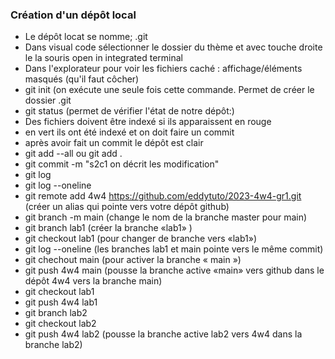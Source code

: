 ### Création d'un dépôt local
- Le dépôt locat se nomme; .git
- Dans visual code sélectionner le dossier du thème et avec touche droite le la souris open in integrated terminal
- Dans l'explorateur pour voir les fichiers caché : affichage/éléments masqués (qu'il faut côcher)
- git init (on exécute une seule fois cette commande. Permet de créer le dossier .git
- git status (permet de vérifier l'état de notre dépôt:)
- Des fichiers doivent être indexé si ils apparaissent en rouge
- en vert ils ont été indexé et on doit faire un commit
- après avoir fait un commit le dépôt est clair
- git add --all ou git add .
- git commit -m "s2c1 on décrit les modification"
- git log
- git log --oneline
- git remote add 4w4 https://github.com/eddytuto/2023-4w4-gr1.git (créer un alias qui pointe vers votre dépôt github)
- git branch -m main (change le nom de la branche master pour main)
- git branch lab1 (créer la branche «lab1» )
- git checkout lab1 (pour changer de branche vers «lab1»)
- git log --oneline (les branches lab1 et main pointe vers le même commit)
- git chechout main (pour activer la branche « main »)
- git push 4w4 main (pousse la branche active «main» vers github dans le dépôt 4w4 vers la branche main)
- git checkout lab1
- git push 4w4 lab1
- git branch lab2
- git checkout lab2
- git push 4w4 lab2 (pousse la branche active lab2 vers 4w4 dans la branche lab2)